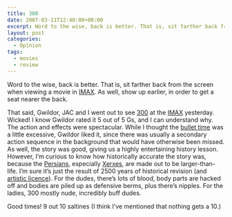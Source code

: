 ```yaml
---
title: 300
date: 2007-03-11T12:40:00+00:00
excerpt: Word to the wise, back is better. That is, sit farther back from the screen when viewing a movie in IMAX. As well, show
layout: post
categories:
  - Opinion
tags:
  - movies
  - review
---
```

Word to the wise, back is better. That is, sit farther back from the screen when viewing a movie in [IMAX](http://en.wikipedia.org/wiki/IMAX). As well, show up earlier, in order to get a seat nearer the back.

That said, Gwildor, JAC and I went out to see [300](http://300themovie.warnerbros.com/) at the [IMAX](http://www.bigmoviezone.com/filmsearch/movies/index.html?uniq=518) yesterday. Wicked! I know Gwildor rated it 5 out of 5 Gs, and I can understand why. The action and effects were spectacular. While I thought the [bullet time](http://en.wikipedia.org/wiki/Bullet_time) was a little excessive, Gwildor liked it, since there was usually a secondary action sequence in the background that would have otherwise been missed. As well, the story was good, giving us a highly entertaining history lesson. However, I&#8217;m curious to know how historically accurate the story was, because the [Persians](http://en.wikipedia.org/wiki/Persian_Empire), especially [Xerxes](http://en.wikipedia.org/wiki/Xerxes_I), are made out to be larger-than-life. I&#8217;m sure it&#8217;s just the result of 2500 years of historical revision (and [artistic licence](http://en.wikipedia.org/wiki/Artistic_licence)). For the dudes, there&#8217;s lots of blood, body parts are hacked off and bodies are piled up as defensive berms, plus there&#8217;s nipples. For the ladies, 300 mostly nude, incredibly buff dudes.

Good times! 9 out 10 saltines (I think I&#8217;ve mentioned that nothing gets a 10.)
